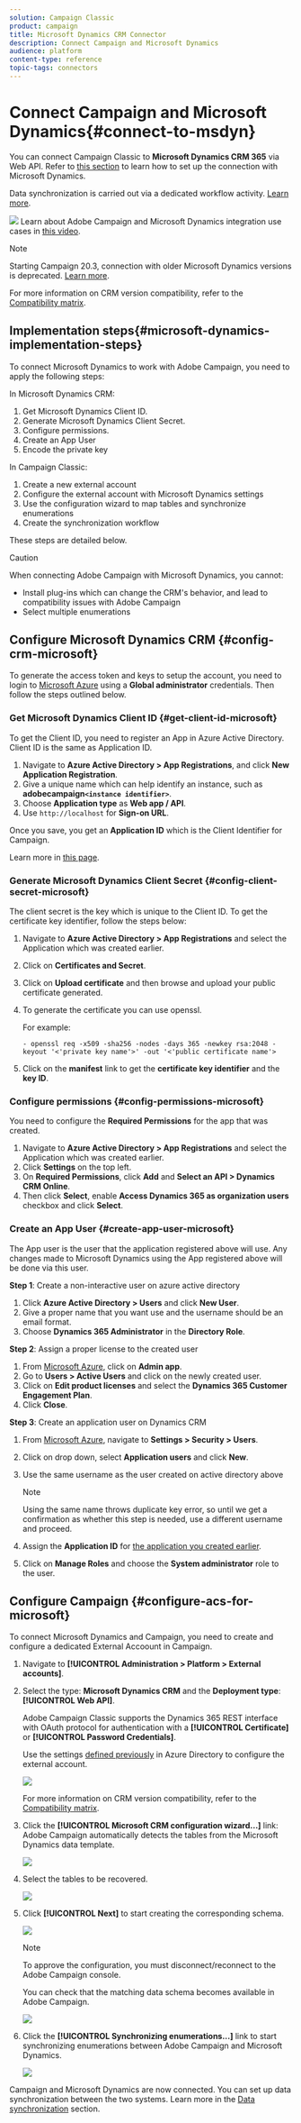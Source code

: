 ```yaml
---
solution: Campaign Classic
product: campaign
title: Microsoft Dynamics CRM Connector
description: Connect Campaign and Microsoft Dynamics
audience: platform
content-type: reference
topic-tags: connectors
---
```


# Connect Campaign and Microsoft Dynamics{#connect-to-msdyn}
   
You can connect Campaign Classic to **Microsoft Dynamics CRM 365** via Web API. Refer to [this section](#microsoft-dynamics-implementation-step) to learn how to set up the connection with Microsoft Dynamics.

Data synchronization is carried out via a dedicated workflow activity. [Learn more](../../platform/using/crm-data-sync.md).

![](assets/do-not-localize/how-to-video.png) Learn about Adobe Campaign and Microsoft Dynamics integration use cases in [this video](https://helpx.adobe.com/campaign/kt/acc/using/acc-integrate-dynamics365-with-acc-feature-video-set-up.html).

>[!NOTE]
> Starting Campaign 20.3, connection with older Microsoft Dynamics versions is deprecated. [Learn more](../../rn/using/deprecated-features.md).
>
> For more information on CRM version compatibility, refer to the [Compatibility matrix](../../rn/using/compatibility-matrix.md#CRMconnectors).
>

## Implementation steps{#microsoft-dynamics-implementation-steps}

To connect Microsoft Dynamics to work with Adobe Campaign, you need to apply the following steps:

In Microsoft Dynamics CRM:
1. Get Microsoft Dynamics Client ID.
1. Generate Microsoft Dynamics Client Secret.
1. Configure permissions.
1. Create an App User
1. Encode the private key

In Campaign Classic:
1. Create a new external account
1. Configure the external account with Microsoft Dynamics settings
1. Use the configuration wizard to map tables and synchronize enumerations
1. Create the synchronization workflow

These steps are detailed below.

>[!CAUTION]
> When connecting Adobe Campaign with Microsoft Dynamics, you cannot:
> * Install plug-ins which can change the CRM's behavior, and lead to compatibility issues with Adobe Campaign
> * Select multiple enumerations
>  

## Configure Microsoft Dynamics CRM {#config-crm-microsoft}

To generate the access token and keys to setup the account, you need to login to [Microsoft Azure](https://portal.azure.com) using a **Global administrator** credentials. Then follow the steps outlined below.

### Get Microsoft Dynamics Client ID {#get-client-id-microsoft}

To get the Client ID, you need to register an App in Azure Active Directory. Client ID is the same as Application ID. 

1. Navigate to **Azure Active Directory > App Registrations**, and click  **New Application Registration**.
1. Give a unique name which can help identify an instance, such as **adobecampaign`<instance identifier>`**.
1. Choose **Application type** as **Web app / API**.
1. Use `http://localhost` for **Sign-on URL**.

Once you save, you get an **Application ID** which is the Client Identifier for Campaign.

Learn more in [this page](https://docs.microsoft.com/en-us/powerapps/developer/common-data-service/walkthrough-register-app-azure-active-directory).

### Generate Microsoft Dynamics Client Secret {#config-client-secret-microsoft}

The client secret is the key which is unique to the Client ID. To get the certificate key identifier, follow the steps below:

1. Navigate to **Azure Active Directory > App Registrations** and select the Application which was created earlier.
1. Click on **Certificates and Secret**.
1. Click on **Upload certificate** and then browse and upload your public certificate generated.
1. To generate the certificate you can use openssl.

   For example:

   ```
   - openssl req -x509 -sha256 -nodes -days 365 -newkey rsa:2048 -keyout '<'private key name'>' -out '<'public certificate name'>
   ```

1. Click on the **manifest** link to get the **certificate key identifier** and the **key ID**.

### Configure permissions {#config-permissions-microsoft}

You need to configure the **Required Permissions** for the app that was created.

1. Navigate to **Azure Active Directory > App Registrations** and select the Application which was created earlier.
1. Click **Settings** on the top left.
1. On **Required Permissions**, click **Add** and **Select an API > Dynamics CRM Online**.
1. Then click **Select**, enable **Access Dynamics 365 as organization users** checkbox and click **Select**.

### Create an App User {#create-app-user-microsoft}

The App user is the user that the application registered above will use. Any changes made to Microsoft Dynamics using the App registered above will be done via this user.

**Step 1**: Create a non-interactive user on azure active directory

1. Click **Azure Active Directory > Users** and click **New User**.
1. Give a proper name that you want use and the username should be an email format.
1. Choose **Dynamics 365 Administrator** in the **Directory Role**.

**Step 2**:  Assign a proper license to the created user

1. From [Microsoft Azure](https://portal.azure.com), click on **Admin app**.
1. Go to **Users > Active Users** and click on the newly created user.
1. Click on **Edit product licenses** and select the **Dynamics 365 Customer Engagement Plan**.
1. Click **Close**.

**Step 3**: Create an application user on Dynamics CRM

1. From [Microsoft Azure](https://portal.azure.com), navigate to **Settings > Security > Users**.
1. Click on drop down, select **Application users** and click **New**.
1. Use the same username as the user created on active directory above 

   >[!NOTE]
   >
   >Using the same name throws duplicate key error, so until we get a confirmation as whether this step is needed, use a different username and proceed.
   >

1. Assign the **Application ID** for [the application you created earlier](#get-client-id-microsoft).
1. Click on **Manage Roles** and choose the **System administrator** role to the user.

## Configure Campaign {#configure-acs-for-microsoft}

To connect Microsoft Dynamics and Campaign, you need to create and configure a dedicated External Accoount in Campaign.

1. Navigate to **[!UICONTROL Administration > Platform > External accounts]**.

1. Select the type: **Microsoft Dynamics CRM** and the **Deployment type**: **[!UICONTROL Web API]**.

   Adobe Campaign Classic supports the Dynamics 365 REST interface with OAuth protocol for authentication with a **[!UICONTROL Certificate]** or **[!UICONTROL Password Credentials]**.

   Use the settings [defined previously](#get-client-id-microsoft) in Azure Directory to configure the external account. 

   ![](assets/crm-ms-dynamics-ext-account.png)

   For more information on CRM version compatibility, refer to the [Compatibility matrix](../../rn/using/compatibility-matrix.md).

1. Click the **[!UICONTROL Microsoft CRM configuration wizard...]** link: Adobe Campaign automatically detects the tables from the Microsoft Dynamics data template.

   ![](assets/crm_connectors_msdynamics_02.png)

1. Select the tables to be recovered.

   ![](assets/crm_connectors_msdynamics_03.png)

1. Click **[!UICONTROL Next]** to start creating the corresponding schema.

   ![](assets/crm_connectors_msdynamics_04.png)

   >[!NOTE]
   >
   >To approve the configuration, you must disconnect/reconnect to the Adobe Campaign console.

   You can check that the matching data schema becomes available in Adobe Campaign.

   ![](assets/crm_connectors_msdynamics_05.png)

1. Click the **[!UICONTROL Synchronizing enumerations...]** link to start synchronizing enumerations between Adobe Campaign and Microsoft Dynamics.

   ![](assets/crm_connectors_msdynamics_06.png)

Campaign and Microsoft Dynamics are now connected. You can set up data synchronization between the two systems. Learn more in the [Data synchronization](../../platform/using/crm-data-sync.md) section.
